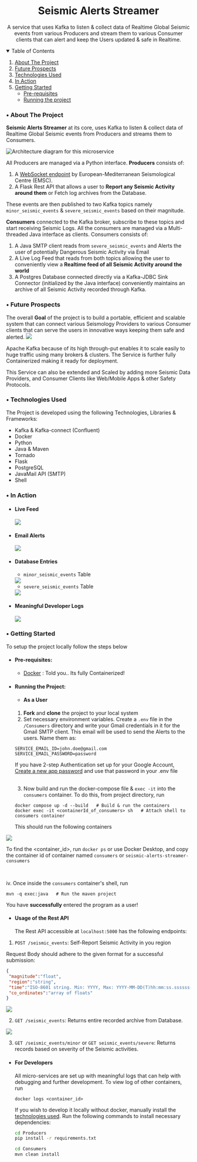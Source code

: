 <p align="center">
  <h1 align="center">Seismic Alerts Streamer</h1>

  <p align="center">
    A service that uses Kafka to listen & collect data of Realtime Global Seismic events from various Producers and stream them to various Consumer clients that can alert and keep the Users updated & safe in Realtime.
  </p>
</p>

<details open="open">
  <summary>Table of Contents</summary>
  <ol>
    <li>
      <a href="#about-the-project">About The Project</a>
    </li>
    <li><a href="#future-prospects">Future Prospects</a></li>
    <li><a href="#tech-used">Technologies Used</a></li>
    <li><a href='#in-action'>In Action</a></li>
    <li><a href="#getting-started">Getting Started</a>
      <ul>
        <li><a href="#pre-requisites">Pre-requisites</a></li>
        <li><a href="#running-the-project">Running the project</a></li>
      </ul></li>
  </ol>
</details>

<h3 id="about-the-project">• About The Project</h3>

**Seismic Alerts Streamer** at its core, uses Kafka to listen & collect data of Realtime Global Seismic events from Producers and streams them to Consumers.

<img src="assets/architecture.png" alt="Architecture diagram for this microservice" />

All Producers are managed via a Python interface.
**Producers** consists of:
1. A [WebSocket endpoint](https://www.seismicportal.eu/) by European-Mediterranean Seismological Centre (EMSC).
2. A Flask Rest API that allows a user to **Report any Seismic Activity around them** or Fetch log archives from the Database.

These events are then published to two Kafka topics namely ```minor_seismic_events``` & ```severe_seismic_events``` based on their magnitude.

**Consumers** connected to the Kafka broker, subscribe to these topics and start receiving Seismic Logs. All the consumers are managed via a Multi-threaded Java interface as clients.
Consumers consists of:
1. A Java SMTP client reads from ```severe_seismic_events``` and Alerts the user of potentially Dangerous Seismic Activity via Email
2. A Live Log Feed that reads from both topics allowing the user to conveniently view a **Realtime feed of all Seismic Activity around the world**
3. A Postgres Database connected directly via a Kafka-JDBC Sink Connector (initialized by the Java interface) conveniently maintains an archive of all Seismic Activity recorded through Kafka.



<h3 id="future-prospects">• Future Prospects</h3>
The overall <b>Goal</b> of the project is to build a portable, efficient and scalable system that can connect various Seismology Providers to various Consumer clients that can serve the users in innovative ways keeping them safe and alerted.

 <img src="assets/feature.jpg" />

Apache Kafka because of its high through-put enables it to scale easily to huge traffic using many brokers & clusters. The Service is further fully Containerized making it ready for deployment.

This Service can also be extended and Scaled by adding more Seismic Data Providers, and Consumer Clients like Web/Mobile Apps & other Safety Protocols.


<h3 id="tech-used">• Technologies Used</h3>

The Project is developed using the following Technologies, Libraries & Frameworks:

- Kafka & Kafka-connect (Confluent)
- Docker
- Python
- Java & Maven
- Tornado
- Flask
- PostgreSQL
- JavaMail API (SMTP)
- Shell

<h3 id="in-action">• In Action</h3>

- #### Live Feed

  <img src="assets/consumers.png">

- #### Email Alerts

  <img src="assets/email.png">

- #### Database Entries
  - ```minor_seismic_events``` Table

  <img src="assets/minor_db.png">

  - ```severe_seismic_events``` Table

  <img src="assets/severe_db.png">

- #### Meaningful Developer Logs

  <img src="assets/producers.png">


<!-- GETTING STARTED -->

<h3 id="getting-started">• Getting Started</h3>

To setup the project locally follow the steps below

- <h4 id="pre-requisites">Pre-requisites:</h4>

  - [Docker](https://docs.docker.com/get-docker/) : Told you.. Its fully Containerized!

- <h4 id="running-the-project">Running the Project:</h4>
  
  - <h4>As a User</h4>
  
  1. **Fork** and **clone** the project to your local system
  2. Set necessary environment variables. Create a ```.env``` file in the ```/Consumers``` directory and write your Gmail credentials in it for the Gmail SMTP client. This email will be used to send the Alerts to the users.
  Name them as:
  ```
  SERVICE_EMAIL_ID=john.doe@gmail.com
  SERVICE_EMAIL_PASSWORD=password
  ```
  If you have 2-step Authentication set up for your Google Account, [Create a new app password](https://support.google.com/accounts/answer/185833?visit_id=638381954978806969-3472662555&p=InvalidSecondFactor&rd=1) and use that password in your .env file

  <br>

  3. Now build and run the docker-compose file & ```exec -it``` into the ```consumers``` container.
  To do this, from project directory, run

  ```shell
  docker compose up -d --build   # Build & run the containers
  docker exec -it <containerId_of_consumers> sh   # Attach shell to consumers container
  ``` 

  This should run the following containers

<img src="assets/containers.png">

To find the <container_id>, run ```docker ps``` or use Docker Desktop, and copy the container id of container named ```consumers``` or ```seismic-alerts-streamer-consumers```

  <br>

  iv. Once inside the ```consumers``` container's shell, run


  ```shell
  mvn -q exec:java   # Run the maven project
  ``` 
  You have **successfully** entered the program as a user!

  - <h4>Usage of the Rest API</h4>

      The Rest API accessible at ```localhost:5000``` has the following endpoints:
  1. ```POST /seismic_events```: Self-Report Seismic Activity in you region
   
   Request Body should adhere to the given format for a successful submission:
   ```json
   {
    "magnitude":"float",
    "region":"string",
    "time":"ISO-8601 string. Min: YYYY, Max: YYYY-MM-DD(T)hh:mm:ss.ssssss(Zone)",
    "co_ordinates":"array of floats"
   }                                 
   ```

  <img src="assets/sending_post.png">



  2. ```GET /seismic_events```: Returns entire recorded archive from Database.
   
  <img src="assets/sending_get.png">

  3. ```GET /seismic_events/minor``` or ```GET seismic_events/severe```: Returns records based on severity of the Seismic activities.

- <h4>For Developers</h4>
  All micro-services are set up with meaningful logs that can help with debugging and further development.
  To view log of other containers, run

  ```shell
  docker logs <container_id>
  ```
  If you wish to develop it locally without docker, manually install the [technologies used](#tech-used).
  Run the following commands to install necessary dependencies:
  ```bash
  cd Producers
  pip install -r requirements.txt
  ```
  ```bash
  cd Consumers
  mvn clean install
  ```


